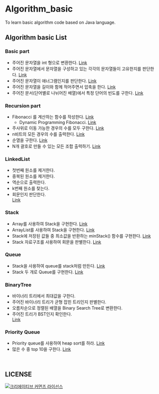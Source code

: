 # Algorithm_basic
To learn basic algorithm code based on Java language.

## Algorithm basic List

### Basic part
* 주어진 문자열을 int 형으로 변환한다. [Link](https://github.com/JaeYeopHan/algorithm_basic_java/blob/master/src/test/java/algorithm/basic/StringParseToInt.java)
* 주어진 문자열에서 문자열을 구성하고 있는 각각의 문자열들이 고유한지를 판단한다. [Link](https://github.com/JaeYeopHan/algorithm_basic_java/blob/master/src/test/java/algorithm/basic/UniqueCharacterInString.java)
* 주어진 문자열이 애너그램인지를 판단한다. [Link](https://github.com/JaeYeopHan/algorithm_basic_java/blob/master/src/test/java/algorithm/basic/IsAnagram.java)
* 주어진 문자열을 길이와 함께 적어주면서 압축을 한다. [Link](https://github.com/JaeYeopHan/algorithm_basic_java/blob/master/src/test/java/algorithm/basic/CharacterCompressWithLength.java)
* 주어진 문서(단어별로 나뉘어진 배열)에서 특정 단어의 빈도를 구한다. [Link](https://github.com/JaeYeopHan/algorithm_basic_java/blob/master/src/test/java/algorithm/basic/FrequencyStringInDocument.java)


### Recursion part
* Fibonacci 를 계산하는 함수를 작성한다. [Link](https://github.com/JaeYeopHan/algorithm_basic_java/blob/master/src/test/java/algorithm/recursion/Fibonacci.java)
  * Dynamic Programming Fibonacci. [Link](https://github.com/JaeYeopHan/algorithm_basic_java/tree/master/src/test/java/algorithm/dp)
* 주사위로 이동 가능한 경우의 수를 모두 구한다. [Link](https://github.com/JaeYeopHan/algorithm_basic_java/blob/master/src/test/java/algorithm/recursion/Dice.java)
* n비트의 모든 경우의 수를 출력한다. [Link](https://github.com/JaeYeopHan/algorithm_basic_java/blob/master/src/test/java/algorithm/recursion/NBitWays.java)
* 순열을 구한다. [Link](https://github.com/JaeYeopHan/algorithm_basic_java/blob/master/src/test/java/algorithm/recursion/Permutation.java)
* N개 괄호로 만들 수 있는 모든 조합 출력하기. [Link](https://github.com/JaeYeopHan/algorithm_basic_java/blob/master/src/test/java/algorithm/recursion/BraceCombination.java)

### LinkedList
* 첫번째 원소를 제거한다.
* 중복된 원소를 제거한다.
* 역순으로 출력한다.
* k번째 원소를 찾는다.
* 회문인지 판단한다.  
[Link](https://github.com/JaeYeopHan/algorithm_basic_java/blob/master/src/test/java/datastructure/linkedlist/SingleLinkedListTest.java)

### Stack
* Array를 사용하여 Stack을 구현한다. [Link](https://github.com/JaeYeopHan/algorithm_basic_java/blob/master/src/test/java/datastructure/stack/MyStackWithArrayTest.java)
* ArrayList를 사용하여 Stack을 구현한다. [Link](https://github.com/JaeYeopHan/algorithm_basic_java/blob/master/src/test/java/datastructure/stack/MyStackWithArrayListTest.java)
* Stack에 저장된 값들 중 최소값을 반환하는 minStack() 함수를 구현한다. [Link](https://github.com/JaeYeopHan/algorithm_basic_java/blob/master/src/test/java/datastructure/stack/MinimumStackTest.java)
* Stack 자료구조를 사용하여 회문을 판별한다. [Link](https://github.com/JaeYeopHan/algorithm_basic_java/blob/master/src/test/java/datastructure/stack/IsPalindromeTest.java)

### Queue
* Stack을 사용하여 queue를 stack처럼 만든다. [Link](https://github.com/JaeYeopHan/algorithm_basic_java/blob/master/src/test/java/datastructure/queue/ReverseQueueTest.java)
* Stack 두 개로 Queue를 구현한다. [Link](https://github.com/JaeYeopHan/algorithm_basic_java/blob/master/src/test/java/datastructure/queue/QueueWithTwoStack.java)

### BinaryTree
* 바이너리 트리에서 최대값을 구한다.
* 주어진 바이너리 트리가 균형 잡힌 트리인지 판별한다.
* 오름차순으로 정렬된 배열을 Binary Search Tree로 변환한다.
* 주어진 트리가 BST인지 확인한다.  
[Link](https://github.com/JaeYeopHan/algorithm_basic_java/blob/master/src/test/java/datastructure/binaryTree/BinaryTree.java)

### Priority Queue
* Priority queue를 사용하여 heap sort를 하라. [Link](https://github.com/JaeYeopHan/algorithm_basic_java/blob/master/src/test/java/datastructure/priorityqueue/HeapSortByUsingPQ.java)
* 많은 수 중 top 10을 구한다. [Link](https://github.com/JaeYeopHan/algorithm_basic_java/blob/master/src/test/java/datastructure/priorityqueue/CalcTopTen.java)

</br>

## LICENSE
<a rel="license" href="http://creativecommons.org/licenses/by/4.0/"><img alt="크리에이티브 커먼즈 라이선스" style="border-width:0" src="https://i.creativecommons.org/l/by/4.0/88x31.png" /></a>

